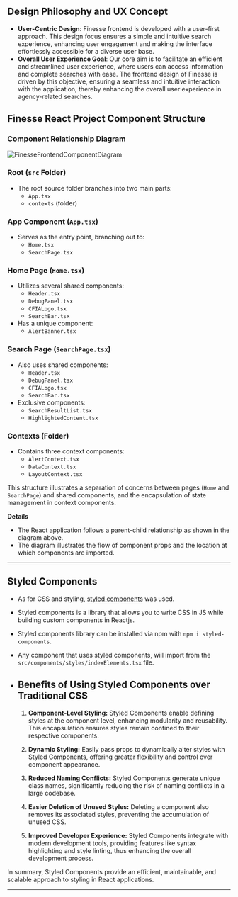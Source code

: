 
## **Design Philosophy and UX Concept**

- **User-Centric Design**: Finesse frontend is developed with a user-first approach. This design focus ensures a simple and intuitive search experience, enhancing user engagement and making the interface effortlessly accessible for a diverse user base.
- **Overall User Experience Goal**: Our core aim is to facilitate an efficient and streamlined user experience, where users can access information and complete searches with ease. The frontend design of Finesse is driven by this objective, ensuring a seamless and intuitive interaction with the application, thereby enhancing the overall user experience in agency-related searches.

## Finesse React Project Component Structure
### **Component Relationship Diagram**

![FinesseFrontendComponentDiagram](https://github.com/ai-cfia/finesse-frontend/assets/133677161/b7bf92a1-cc24-48a9-8814-30b1b291e4e4)

### Root (`src` Folder)
- The root source folder branches into two main parts:
  - `App.tsx`
  - `contexts` (folder)

### App Component (`App.tsx`)
- Serves as the entry point, branching out to:
  - `Home.tsx`
  - `SearchPage.tsx`

### Home Page (`Home.tsx`)
- Utilizes several shared components:
  - `Header.tsx`
  - `DebugPanel.tsx`
  - `CFIALogo.tsx`
  - `SearchBar.tsx`
- Has a unique component:
  - `AlertBanner.tsx`

### Search Page (`SearchPage.tsx`)
- Also uses shared components:
  - `Header.tsx`
  - `DebugPanel.tsx`
  - `CFIALogo.tsx`
  - `SearchBar.tsx`
- Exclusive components:
  - `SearchResultList.tsx`
  - `HighlightedContent.tsx`

### Contexts (Folder)
- Contains three context components:
  - `AlertContext.tsx`
  - `DataContext.tsx`
  - `LayoutContext.tsx`

This structure illustrates a separation of concerns between pages (`Home` and `SearchPage`) and shared components, and the encapsulation of state management in context components.

**Details**

- The React application follows a parent-child relationship as shown in the diagram above.
- The diagram illustrates the flow of component props and the location at which components are imported.

---

## **Styled Components**

- As for CSS and styling, [styled components](https://styled-components.com/) was used.
- Styled components is a library that allows you to write CSS in JS while building custom components in Reactjs.
- Styled components library can be installed via npm with `npm i styled-components`.
- Any component that uses styled components, will import from the `src/components/styles/indexElements.tsx` file.

- ## Benefits of Using Styled Components over Traditional CSS

  1. **Component-Level Styling:** Styled Components enable defining styles at the component level, enhancing modularity and reusability. This encapsulation ensures styles remain confined to their respective components.

  2. **Dynamic Styling:** Easily pass props to dynamically alter styles with Styled Components, offering greater flexibility and control over component appearance.

  3. **Reduced Naming Conflicts:** Styled Components generate unique class names, significantly reducing the risk of naming conflicts in a large codebase.

  4. **Easier Deletion of Unused Styles:** Deleting a component also removes its associated styles, preventing the accumulation of unused CSS.

  5. **Improved Developer Experience:** Styled Components integrate with modern development tools, providing features like syntax highlighting and style linting, thus enhancing the overall development process.

In summary, Styled Components provide an efficient, maintainable, and scalable approach to styling in React applications.


---
